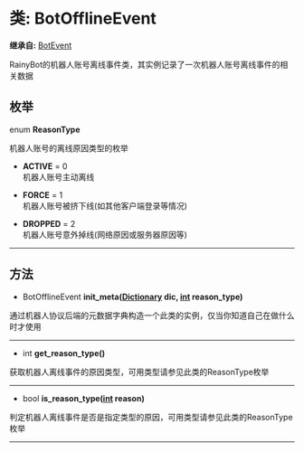 # 类: BotOfflineEvent  
  
**继承自:** [BotEvent](BotEvent.md)  
  
RainyBot的机器人账号离线事件类，其实例记录了一次机器人账号离线事件的相关数据  
  
## 枚举  
  
enum **ReasonType**  
  
机器人账号的离线原因类型的枚举  
  
- **ACTIVE** = 0  
机器人账号主动离线  
  
- **FORCE** = 1  
机器人账号被挤下线(如其他客户端登录等情况)  
  
- **DROPPED** = 2  
机器人账号意外掉线(网络原因或服务器原因等)  
  
---  
  
## 方法 
  
- BotOfflineEvent **init_meta([Dictionary](https://docs.godotengine.org/en/latest/classes/class_dictionary.html) dic, [int](https://docs.godotengine.org/en/latest/classes/class_int.html) reason_type)**  
  
通过机器人协议后端的元数据字典构造一个此类的实例，仅当你知道自己在做什么时才使用  
  
---  
  
- int **get_reason_type()**  
  
获取机器人离线事件的原因类型，可用类型请参见此类的ReasonType枚举  
  
---  
  
- bool **is_reason_type([int](https://docs.godotengine.org/en/latest/classes/class_int.html) reason)**  
  
判定机器人离线事件是否是指定类型的原因，可用类型请参见此类的ReasonType枚举  
  
---  
  

